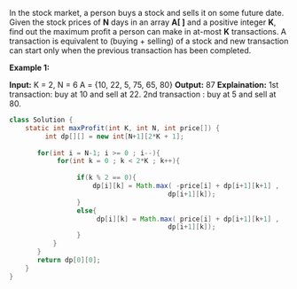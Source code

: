 In the stock market, a person buys a stock and sells it on some future date. Given the stock prices of **N** days in an array **A[ ]** and a positive integer **K**, find out the maximum profit a person can make in at-most **K** transactions. A transaction is equivalent to (buying + selling) of a stock and new transaction can start only when the previous transaction has been completed.

  
**Example 1:**

**Input:** K = 2, N = 6
A = {10, 22, 5, 75, 65, 80}
**Output:** 87
**Explaination:** 
1st transaction: buy at 10 and sell at 22. 
2nd transaction : buy at 5 and sell at 80.

```java
class Solution {
    static int maxProfit(int K, int N, int price[]) {
         int dp[][] = new int[N+1][2*K + 1];
       
       for(int i = N-1; i >= 0 ; i--){
            for(int k = 0 ; k < 2*K ; k++){
         
                 if(k % 2 == 0){
                     dp[i][k] = Math.max( -price[i] + dp[i+1][k+1] ,
                                        dp[i+1][k]);
                 }
                 else{
                      dp[i][k] = Math.max( price[i] + dp[i+1][k+1] ,
                                        dp[i+1][k]);
                 }
           }
       }
       return dp[0][0];
    }
}
```
